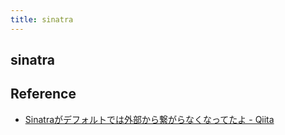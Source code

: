 ```yaml
---
title: sinatra
---
```


## sinatra


## Reference
* [Sinatraがデフォルトでは外部から繋がらなくなってたよ - Qiita](https://qiita.com/u1_fukui/items/b86b21f6ed39f4c10d5d)
